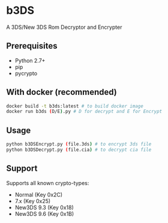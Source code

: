 # b3DS
A 3DS/New 3DS Rom Decryptor and Encrypter
## Prerequisites
* Python 2.7+
* pip
* pycrypto

## With docker (recommended)
```sh
docker build -t b3ds:latest # to build docker image
docker run b3ds (D/E).py # D for decrypt and E for Encrypt
```

## Usage
```sh
python b3DSEncrypt.py (file.3ds) # to encrypt 3ds file
python b3DSDecrypt.py (file.cia) # to decrypt cia file
```
## Support
Supports all known crypto-types:

* Normal (Key 0x2C)
* 7.x (Key 0x25)
* New3DS 9.3 (Key 0x18)
* New3DS 9.6 (Key 0x1B)
